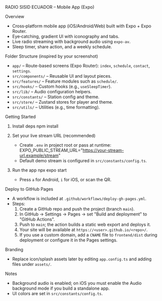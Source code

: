 RADIO SISID ECUADOR – Mobile App (Expo)

Overview
- Cross‑platform mobile app (iOS/Android/Web) built with Expo + Expo Router.
- Eye‑catching, gradient UI with iconography and tabs.
- Live radio streaming with background audio using `expo-av`.
- Sleep timer, share action, and a weekly schedule.

Folder Structure (inspired by your screenshot)
- `app/` – Route-based screens (Expo Router): `index`, `schedule`, `contact`, `settings`.
- `src/components/` – Reusable UI and layout pieces.
- `src/features/` – Feature modules such as `schedule/`.
- `src/hooks/` – Custom hooks (e.g., `useSleepTimer`).
- `src/lib/` – Audio configuration helpers.
- `src/constants/` – Station config and theme.
- `src/store/` – Zustand stores for player and theme.
- `src/utils/` – Utilities (e.g., time formatting).

Getting Started
1) Install deps
   npm install

2) Set your live stream URL (recommended)
   - Create `.env` in project root or pass at runtime:
     EXPO_PUBLIC_STREAM_URL="https://your-stream-url.example/stream"
   - Default demo stream is configured in `src/constants/config.ts`.

3) Run the app
   npx expo start
   - Press `a` for Android, `i` for iOS, or scan the QR.

Deploy to GitHub Pages
- A workflow is included at `.github/workflows/deploy-gh-pages.yml`.
- Steps:
  1) Create a GitHub repo and push the project (branch `main`).
  2) In GitHub → Settings → Pages → set "Build and deployment" to "GitHub Actions".
  3) Push to `main`; the action builds a static web export and deploys it.
  4) Your site will be available at `https://<user>.github.io/<repo>/`.
  5) If you use a custom domain, add a `CNAME` file to `frontend/dist` during deployment or configure it in the Pages settings.

Branding
- Replace icon/splash assets later by editing `app.config.ts` and adding files under `assets/`.

Notes
- Background audio is enabled; on iOS you must enable the Audio background mode if you build a standalone app.
- UI colors are set in `src/constants/config.ts`.
